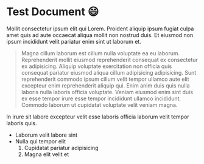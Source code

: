 # Test Document :smile:

Mollit consectetur ipsum elit qui Lorem. Proident aliquip ipsum fugiat culpa amet quis ad aute occaecat aliqua mollit non nostrud duis. Et eiusmod non ipsum incididunt velit pariatur enim sint ut laborum et.

> Magna cillum laborum est cillum nulla voluptate ea eu laborum. Reprehenderit mollit eiusmod reprehenderit consequat ex consectetur ex adipisicing. Aliquip voluptate exercitation non officia quis consequat pariatur eiusmod aliqua cillum adipisicing adipisicing. Sunt reprehenderit commodo ipsum cillum velit tempor ullamco aute elit excepteur enim reprehenderit aliquip qui. Enim anim duis quis nulla laboris nulla laboris officia voluptate. Veniam eiusmod enim sint duis ex esse tempor irure esse tempor incididunt ullamco incididunt. Commodo laborum ut cupidatat voluptate velit veniam magna.

In irure sit labore excepteur velit esse laboris officia laborum velit tempor laboris quis.

- Laborum velit labore sint
- Nulla qui tempor elit
  1. Cupidatat pariatur adipisicing
  2. Magna elit velit et
